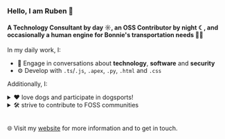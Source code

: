 ### Hello, I am Ruben 👋

#### A Technology Consultant by day ☼, an OSS Contributor by night ☾, and occasionally a human engine for Bonnie's transportation needs 🚴‍♂️

In my daily work, I:
- 💬 Engage in conversations about **technology**, **software** and **security**
- ⚙️ Develop with `.ts`/`.js`, `.apex`, `.py`, `.html` and `.css`

Additionally, I:

<details>
  <summary>❤️ love dogs and participate in dogsports!</summary>

![gif](./media/bonnieandruben.gif)
</details>

<details>
  <summary>🛠️ strive to contribute to FOSS communities</summary>

<img src="https://github-readme-stats.vercel.app/api?username=rubenhalman&show_icons=true&theme=bear" width="400">
<img src="https://github-readme-streak-stats.herokuapp.com?user=rubenhalman&theme=dark&hide_border=true" width="400">
</details>

<br>

🌐 Visit my [website](https://halmanandco.com/) for more information and to get in touch.
